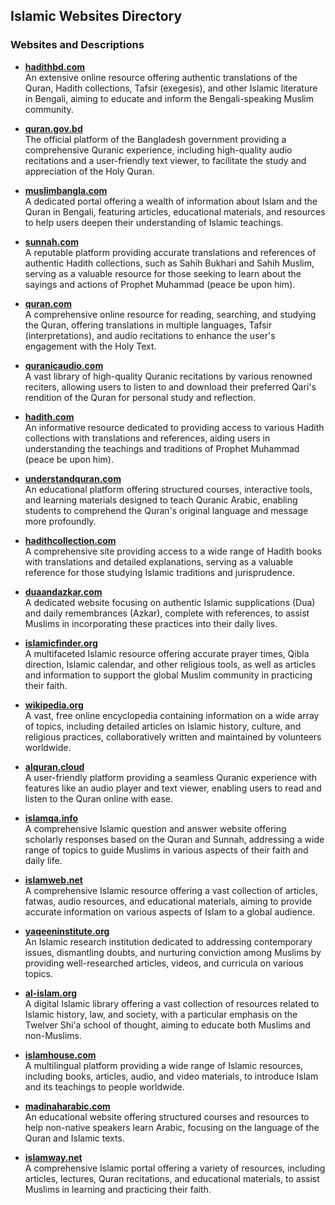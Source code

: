 ## Islamic Websites Directory

### Websites and Descriptions

- **[hadithbd.com](https://hadithbd.com)**  
  An extensive online resource offering authentic translations of the Quran, Hadith collections, Tafsir (exegesis), and other Islamic literature in Bengali, aiming to educate and inform the Bengali-speaking Muslim community.

- **[quran.gov.bd](https://quran.gov.bd)**  
  The official platform of the Bangladesh government providing a comprehensive Quranic experience, including high-quality audio recitations and a user-friendly text viewer, to facilitate the study and appreciation of the Holy Quran.

- **[muslimbangla.com](https://muslimbangla.com)**  
  A dedicated portal offering a wealth of information about Islam and the Quran in Bengali, featuring articles, educational materials, and resources to help users deepen their understanding of Islamic teachings.

- **[sunnah.com](https://sunnah.com)**  
  A reputable platform providing accurate translations and references of authentic Hadith collections, such as Sahih Bukhari and Sahih Muslim, serving as a valuable resource for those seeking to learn about the sayings and actions of Prophet Muhammad (peace be upon him).

- **[quran.com](https://quran.com)**  
  A comprehensive online resource for reading, searching, and studying the Quran, offering translations in multiple languages, Tafsir (interpretations), and audio recitations to enhance the user's engagement with the Holy Text.

- **[quranicaudio.com](https://quranicaudio.com)**  
  A vast library of high-quality Quranic recitations by various renowned reciters, allowing users to listen to and download their preferred Qari's rendition of the Quran for personal study and reflection.

- **[hadith.com](https://hadith.com)**  
  An informative resource dedicated to providing access to various Hadith collections with translations and references, aiding users in understanding the teachings and traditions of Prophet Muhammad (peace be upon him).

- **[understandquran.com](https://understandquran.com)**  
  An educational platform offering structured courses, interactive tools, and learning materials designed to teach Quranic Arabic, enabling students to comprehend the Quran's original language and message more profoundly.

- **[hadithcollection.com](https://hadithcollection.com)**  
  A comprehensive site providing access to a wide range of Hadith books with translations and detailed explanations, serving as a valuable reference for those studying Islamic traditions and jurisprudence.

- **[duaandazkar.com](https://duaandazkar.com)**  
  A dedicated website focusing on authentic Islamic supplications (Dua) and daily remembrances (Azkar), complete with references, to assist Muslims in incorporating these practices into their daily lives.

- **[islamicfinder.org](https://islamicfinder.org)**  
  A multifaceted Islamic resource offering accurate prayer times, Qibla direction, Islamic calendar, and other religious tools, as well as articles and information to support the global Muslim community in practicing their faith.

- **[wikipedia.org](https://wikipedia.org)**  
  A vast, free online encyclopedia containing information on a wide array of topics, including detailed articles on Islamic history, culture, and religious practices, collaboratively written and maintained by volunteers worldwide.

- **[alquran.cloud](https://alquran.cloud)**  
  A user-friendly platform providing a seamless Quranic experience with features like an audio player and text viewer, enabling users to read and listen to the Quran online with ease.

- **[islamqa.info](https://islamqa.info)**  
  A comprehensive Islamic question and answer website offering scholarly responses based on the Quran and Sunnah, addressing a wide range of topics to guide Muslims in various aspects of their faith and daily life.

- **[islamweb.net](https://islamweb.net)**  
  A comprehensive Islamic resource offering a vast collection of articles, fatwas, audio resources, and educational materials, aiming to provide accurate information on various aspects of Islam to a global audience.

- **[yaqeeninstitute.org](https://yaqeeninstitute.org)**  
  An Islamic research institution dedicated to addressing contemporary issues, dismantling doubts, and nurturing conviction among Muslims by providing well-researched articles, videos, and curricula on various topics.

- **[al-islam.org](https://al-islam.org)**  
  A digital Islamic library offering a vast collection of resources related to Islamic history, law, and society, with a particular emphasis on the Twelver Shi'a school of thought, aiming to educate both Muslims and non-Muslims.

- **[islamhouse.com](https://islamhouse.com)**  
  A multilingual platform providing a wide range of Islamic resources, including books, articles, audio, and video materials, to introduce Islam and its teachings to people worldwide.

- **[madinaharabic.com](https://madinaharabic.com)**  
  An educational website offering structured courses and resources to help non-native speakers learn Arabic, focusing on the language of the Quran and Islamic texts.

- **[islamway.net](https://islamway.net)**  
  A comprehensive Islamic portal offering a variety of resources, including articles, lectures, Quran recitations, and educational materials, to assist Muslims in learning and practicing their faith.
